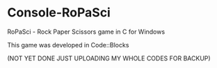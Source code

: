 # Console-RoPaSci
RoPaSci - Rock Paper Scissors game in C for Windows

This game was developed in Code::Blocks

(NOT YET DONE JUST UPLOADING MY WHOLE CODES FOR BACKUP)


